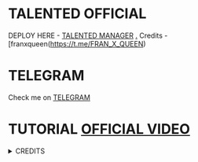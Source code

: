 # TALENTED OFFICIAL

DEPLOY HERE - [TALENTED MANAGER](https://dashboard.heroku.com/new?button-url=https%3A%2F%2Fgithub.com%2Ffranxqueen22%2FTALENTEDbot&template=https%3A%2F%2Fgithub.com%2Ffranxqueen22%2FTALENTEDBOT)
[.](https://heroku.com/deploy)
Credits - [franxqueen(https://t.me/FRAN_X_QUEEN)

# TELEGRAM
Check me on [TELEGRAM](https://t.me/fran_x_queen)
# TUTORIAL [OFFICIAL VIDEO](https://youtu.be/JK9cLTDZUR0)

<details>
<summary> CREDITS </summary>
<h1> LEGEND X </h1>
<h1> PROBOY X </h1>
<h1> TEAMLEGEND </h1>
</details>
